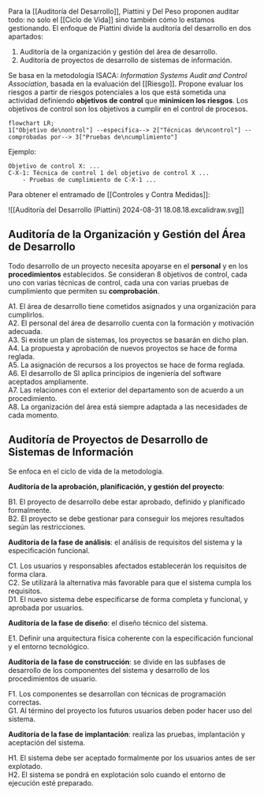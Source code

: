 Para la [[Auditoría del Desarrollo]], Piattini y Del Peso proponen auditar todo: no solo el [[Ciclo de Vida]] sino también cómo lo estamos gestionando. El enfoque de Piattini divide la auditoría del desarrollo en dos apartados:

1. Auditoría de la organización y gestión del área de desarrollo.
2. Auditoría de proyectos de desarrollo de sistemas de información.

Se basa en la metodología ISACA: _Information Systems Audit and Control Association_, basada en la evaluación del [[Riesgo]]. Propone evaluar los riesgos a partir de riesgos potenciales a los que está sometida una actividad definiendo **objetivos de control** que **minimicen los riesgos**. Los objetivos de control son los objetivos a cumplir en el control de procesos.

```mermaid
flowchart LR;
1["Objetivo de\nontrol"] --especifica--> 2["Técnicas de\ncontrol"] --comprobadas por--> 3["Pruebas de\ncumplimiento"]
```

Ejemplo:

```
Objetivo de control X: ...
C-X-1: Técnica de control 1 del objetivo de control X ...
	- Pruebas de cumplimiento de C-X-1 ...
```

Para obtener el entramado de [[Controles y Contra Medidas]]:

![[Auditoría del Desarrollo (Piattini) 2024-08-31 18.08.18.excalidraw.svg]]

## Auditoría de la Organización y Gestión del Área de Desarrollo

Todo desarrollo de un proyecto necesita apoyarse en el **personal** y en los **procedimientos** establecidos. Se consideran 8 objetivos de control, cada uno con varias técnicas de control, cada una con varias pruebas de cumplimiento que permiten su **comprobación**.

A1. El área de desarrollo tiene cometidos asignados y una organización para cumplirlos. \
A2. El personal del área de desarrollo cuenta con la formación y motivación adecuada. \
A3. Si existe un plan de sistemas, los proyectos se basarán en dicho plan. \
A4. La propuesta y aprobación de nuevos proyectos se hace de forma reglada. \
A5. La asignación de recursos a los proyectos se hace de forma reglada. \
A6. El desarrollo de SI aplica principios de ingeniería del software aceptados ampliamente. \
A7. Las relaciones con el exterior del departamento son de acuerdo a un procedimiento. \
A8. La organización del área está siempre adaptada a las necesidades de cada momento.

## Auditoría de Proyectos de Desarrollo de Sistemas de Información

Se enfoca en el ciclo de vida de la metodología.

**Auditoría de la aprobación, planificación, y gestión del proyecto**:

B1. El proyecto de desarrollo debe estar aprobado, definido y planificado formalmente. \
B2. El proyecto se debe gestionar para conseguir los mejores resultados según las restricciones.

**Auditoría de la fase de análisis**: el análisis de requisitos del sistema y la especificación funcional.

C1. Los usuarios y responsables afectados establecerán los requisitos de forma clara. \
C2. Se utilizará la alternativa más favorable para que el sistema cumpla los requisitos. \
D1. El nuevo sistema debe especificarse de forma completa y funcional, y aprobada por usuarios.

**Auditoría de la fase de diseño**: el diseño técnico del sistema.

E1. Definir una arquitectura física coherente con la especificación funcional y el entorno tecnológico.

**Auditoría de la fase de construcción**: se divide en las subfases de desarrollo de los componentes del sistema y desarrollo de los procedimientos de usuario.

F1. Los componentes se desarrollan con técnicas de programación correctas. \
G1. Al término del proyecto los futuros usuarios deben poder hacer uso del sistema.

**Auditoría de la fase de implantación**: realiza las pruebas, implantación y aceptación del sistema.

H1. El sistema debe ser aceptado formalmente por los usuarios antes de ser explotado. \
H2. El sistema se pondrá en explotación solo cuando el entorno de ejecución esté preparado.
